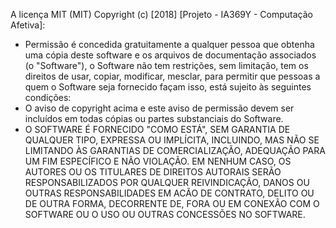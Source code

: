 
A licença MIT (MIT)
Copyright (c) [2018] [Projeto - IA369Y - Computação Afetiva]:
* Permissão é concedida gratuitamente a qualquer pessoa que obtenha uma cópia deste software e os arquivos de documentação associados (o "Software"), o Software não tem restrições, sem limitação, tem os direitos de usar, copiar, modificar, mesclar, para permitir que pessoas a quem o Software seja fornecido façam isso, está sujeito às seguintes condições: 
* O aviso de copyright acima e este aviso de permissão devem ser incluídos em todas cópias ou partes substanciais do Software. 
* O SOFTWARE É FORNECIDO "COMO ESTÁ", SEM GARANTIA DE QUALQUER TIPO, EXPRESSA OU IMPLÍCITA, INCLUINDO, MAS NÃO SE LIMITANDO ÀS GARANTIAS DE COMERCIALIZAÇÃO, ADEQUAÇÃO PARA UM FIM ESPECÍFICO E NÃO VIOLAÇÃO. EM NENHUM CASO, OS AUTORES OU OS TITULARES DE  DIREITOS AUTORAIS SERÃO RESPONSABILIZADOS POR QUALQUER REIVINDICAÇÃO, DANOS OU OUTRAS RESPONSABILIDADES EM ACÃO DE CONTRATO, DELITO OU DE OUTRA FORMA, DECORRENTE DE, FORA OU EM CONEXÃO COM O SOFTWARE OU O USO OU OUTRAS CONCESSÕES NO SOFTWARE.
